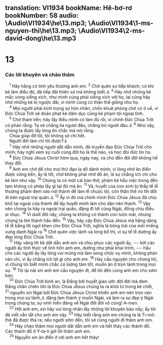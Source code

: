 translation: VI1934
bookName: Hê-bơ-rơ 
bookNumber: 58
audio: \Audio\VI1934\he\13.mp3; \Audio\VI1934\1-ms-nguyen-thi\he\13.mp3; \Audio\VI1934\2-ms-david-dong\he\13.mp3
-------

<div class="title"><h1>13</h1><h3>Các lời khuyên và chào thăm</h3></div>
<span class="verse he_13_1"> <sup>1</sup> Hãy hằng có tình yêu thương anh em. </span>
<span class="verse he_13_2"><sup>2</sup> Chớ quên sự tiếp khách; có khi kẻ làm điều đó, đã tiếp đãi thiên sứ mà không biết.<a data-toggle="tooltip" data-placement="bottom" title="Sa 18:1-8; 19:1-3 ">⚓</a></span>
<span class="verse he_13_3"><sup>3</sup> Hãy nhớ những kẻ mắc vòng xiềng xích, như mình cùng phải xiềng xích với họ, lại cũng hãy nhớ những kẻ bị ngược đãi, vì mình cũng có thân thể giống như họ. <br/></span>
<span class="verse he_13_4"> <sup>4</sup> Mọi người phải kính trọng sự hôn nhân, chốn khuê phòng chớ có ô uế, vì Đức Chúa Trời sẽ đoán phạt kẻ dâm dục cùng kẻ phạm tội ngoại tình. <br/></span>
<span class="verse he_13_5"> <sup>5</sup> Chớ tham tiền; hãy lấy điều mình có làm đủ rồi, vì chính Đức Chúa Trời có phán rằng: Ta sẽ chẳng lìa ngươi đâu, chẳng bỏ ngươi đâu.<a data-toggle="tooltip" data-placement="bottom" title="Phu 31:6,8; Gios 1:5">⚓</a></span>
<span class="verse he_13_6"><sup>6</sup> Như vậy, chúng ta được lấy lòng tin chắc mà nói rằng: <br/> Chúa giúp đỡ tôi, tôi không sợ chi hết. <br/> Người đời làm chi tôi được?<a data-toggle="tooltip" data-placement="bottom" title="Thi 118:6">⚓</a><br/></span>
<span class="verse he_13_7"> <sup>7</sup> Hãy nhớ những người dắt dẫn mình, đã truyền đạo Đức Chúa Trời cho mình; hãy nghĩ xem sự cuối cùng đời họ là thể nào, và học đòi đức tin họ. <br/></span>
<span class="verse he_13_8"> <sup>8</sup> Đức Chúa Jêsus Christ hôm qua, ngày nay, và cho đến đời đời không hề thay đổi. <br/></span>
<span class="verse he_13_9"> <sup>9</sup> Anh em chớ để cho mọi thứ đạo lạ dỗ dành mình; vì lòng nhờ ân điển được vững bền, ấy là tốt, chớ không phải nhờ đồ ăn, là sự chẳng ích chi cho kẻ làm như vậy. </span>
<span class="verse he_13_10"><sup>10</sup> Chúng ta có một cái bàn thờ, phàm kẻ hầu việc trong đền tạm không có phép lấy gì tại đó mà ăn. </span>
<span class="verse he_13_11"><sup>11</sup> Vả, huyết của con sinh bị thầy tế lễ thượng phẩm đem vào nơi thánh để làm lễ chuộc tội, còn thân thể nó thì đốt đi bên ngoài trại quân.<a data-toggle="tooltip" data-placement="bottom" title="Le 16:27">⚓</a></span>
<span class="verse he_13_12"><sup>12</sup> Ấy vì đó mà chính mình Đức Chúa Jêsus đã chịu khổ tại ngoài cửa thành để lấy huyết mình làm cho dân nên thánh. </span>
<span class="verse he_13_13"><sup>13</sup> Vậy nên chúng ta hãy ra ngoài trại quân, đặng đi tới cùng Ngài, đồng chịu điều sỉ nhục. </span>
<span class="verse he_13_14"><sup>14</sup> Vì dưới đời nầy, chúng ta không có thành còn luôn mãi, nhưng chúng ta tìm thành hầu đến. </span>
<span class="verse he_13_15"><sup>15</sup> Vậy, hãy cậy Đức Chúa Jêsus mà hằng dâng tế lễ bằng lời ngợi khen cho Đức Chúa Trời, nghĩa là bông trái của môi miếng xưng danh Ngài ra </span>
<span class="verse he_13_16"><sup>16</sup> Chớ quên việc lành và lòng bố thí, vì sự tế lễ dường ấy đẹp lòng Đức Chúa Trời. <br/></span>
<span class="verse he_13_17"> <sup>17</sup> Hãy vâng lời kẻ dắt dẫn anh em và chịu phục các người ấy, --- bởi các người ấy tỉnh thức về linh hồn anh em, dường như phải khai trình, --- hầu cho các người ấy lấy lòng vui mừng mà làm xong chức vụ mình, không phàn nàn chi, vì ấy chẳng ích lợi gì cho anh em. </span>
<span class="verse he_13_18"><sup>18</sup> Hãy cầu nguyện cho chúng tôi, vì chúng tôi biết mình chắc có lương tâm tốt, muốn ăn ở trọn lành trong mọi sự. </span>
<span class="verse he_13_19"><sup>19</sup> Tôi lại nài xin anh em cầu nguyện đi, để tôi đến cùng anh em cho sớm hơn. <br/></span>
<span class="verse he_13_20"> <sup>20</sup> Đức Chúa Trời bình an, là Đấng bởi huyết giao ước đời đời mà đem Đấng chăn chiên lớn là Đức Chúa Jêsus chúng ta ra khỏi từ trong kẻ chết, </span>
<span class="verse he_13_21"><sup>21</sup> nguyền xin Ngài bởi Đức Chúa Jêsus Christ khiến anh em nên trọn vẹn trong mọi sự lành,<a data-toggle="tooltip" data-placement="bottom" title="Ctd: trang bị cho anh em bằng mọi việc lành">⚓</a> đặng làm thành ý muốn Ngài, và làm ra sự đẹp ý Ngài trong chúng ta; sự vinh hiển đáng về Ngài đời đời vô cùng! A-men. <br/></span>
<span class="verse he_13_22"> <sup>22</sup> Hỡi anh em, xin hãy vui lòng nhận lấy những lời khuyên bảo nầy; ấy tôi đã viết vắn tắt cho anh em vậy. </span>
<span class="verse he_13_23"><sup>23</sup> Hãy biết rằng anh em chúng ta là Ti-mô-thê đã được thả ra; nếu người sớm đến, tôi sẽ cùng người đi thăm anh em. <br/></span>
<span class="verse he_13_24"> <sup>24</sup> Hãy chào thăm mọi người dắt dẫn anh em và hết thảy các thánh đồ. Các thánh đồ ở Y-ta-li gởi lời thăm anh em. <br/></span>
<span class="verse he_13_25"> <sup>25</sup> Nguyền xin ân điển ở với anh em hết thảy! <br/></span>
